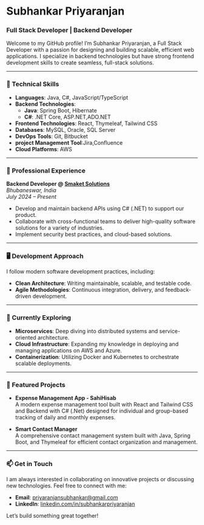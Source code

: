 # Subhankar Priyaranjan

### Full Stack Developer | Backend Developer

Welcome to my GitHub profile! I’m Subhankar Priyaranjan, a Full Stack Developer with a passion for designing and building scalable, efficient web applications. I specialize in backend technologies but have strong frontend development skills to create seamless, full-stack solutions.

---

### 🔧 Technical Skills

- **Languages**: Java, C#, JavaScript/TypeScript
- **Backend Technologies**: 
  - **Java**: Spring Boot, Hibernate
  - **C#**: .NET Core, ASP.NET,ADO.NET
- **Frontend Technologies**: React, Thymeleaf, Tailwind CSS
- **Databases**: MySQL, Oracle, SQL Server
- **DevOps Tools**:  Git, Bitbucket
- **project Management Tool**:Jira,Confluence
- **Cloud Platforms**: AWS

---

### 🏢 Professional Experience

**Backend Developer @ [Smaket Solutions](https://smaket.ai)**  
_Bhubaneswar, India_  
*July 2024 – Present*

- Develop and maintain backend APIs using  C# (.NET) to support our product.
- Collaborate with cross-functional teams to deliver high-quality software solutions for a variety of industries.
- Implement security best practices, and cloud-based solutions.

---

### 🖥️ Development Approach

I follow modern software development practices, including:

- **Clean Architecture**: Writing maintainable, scalable, and testable code.
- **Agile Methodologies**: Continuous integration, delivery, and feedback-driven development.


---

### 🌱 Currently Exploring

- **Microservices**: Deep diving into distributed systems and service-oriented architecture.
- **Cloud Infrastructure**: Expanding my knowledge in deploying and managing applications on AWS and Azure.
- **Containerization**: Utilizing Docker and Kubernetes to orchestrate scalable deployments.

---

### 🚀 Featured Projects

- **Expense Management App - SahiHisab**  
  A modern expense management tool built with React and Tailwind CSS and Backend with C# (.Net) designed for individual and group-based tracking of daily and monthly expenses.

- **Smart Contact Manager**  
  A comprehensive contact management system built with Java, Spring Boot, and Thymeleaf for efficient contact organization and management.

---

### 📫 Get in Touch

I am always interested in collaborating on innovative projects or discussing new technologies. Feel free to connect with me:

- **Email**: priyaranjansubhankar@gmail.com
- **LinkedIn**: [linkedin.com/in/subhankarpriyaranjan]([https://www.linkedin.com/in/subhankar-priyaranjan-rout-606a211a2/])

Let’s build something great together!
